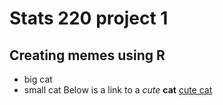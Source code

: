 # Stats 220 project 1
## Creating memes using R
* big cat
* small cat
Below is a link to a *cute* **cat**
[cute cat](https://static.demilked.com/wp-content/uploads/2023/05/cute-cat-pics-1.jpeg)
